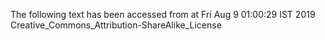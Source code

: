 The following text has been accessed from at Fri Aug 9 01:00:29 IST 2019
Creative_Commons_Attribution-ShareAlike_License
